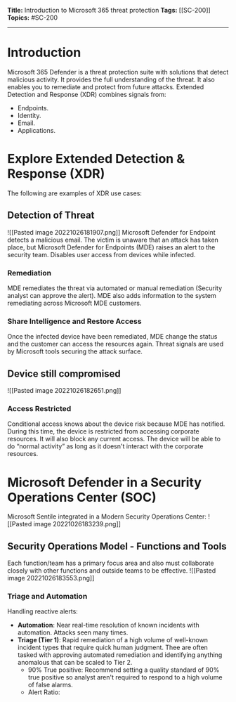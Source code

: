 **Title:** Introduction to Microsoft 365 threat protection
**Tags:** [[SC-200]]
**Topics:** #SC-200

---
# Introduction
Microsoft 365 Defender is a threat protection suite with solutions that detect malicious activity. It provides the full understanding of the threat. It also enables you to remediate and protect from future attacks.
Extended Detection and Response (XDR) combines signals from:
- Endpoints.
- Identity.
- Email.
- Applications.

# Explore Extended Detection & Response (XDR)
The following are examples of XDR use cases:

## Detection of Threat
![[Pasted image 20221026181907.png]]
Microsoft Defender for Endpoint detects a malicious email. The victim is unaware that an attack has taken place, but Microsoft Defender for Endpoints (MDE) raises an alert to the security team. Disables user access from devices while infected.

### Remediation
MDE remediates the threat via automated or manual remediation (Security analyst can approve the alert). 
MDE also adds information to the system remediating across Microsoft MDE customers.

### Share Intelligence and Restore Access
Once the infected device have been remediated, MDE change the status and the customer can access the resources again. Threat signals are used by Microsoft tools securing the attack surface.

## Device still compromised
![[Pasted image 20221026182651.png]]
### Access Restricted
Conditional access knows about the device risk because MDE has notified. During this time, the device is restricted from accessing corporate resources. It will also block any current access. The device will be able to do “normal activity” as long as it doesn't interact with the corporate resources.

# Microsoft Defender in a Security Operations Center (SOC)
Microsoft Sentile integrated in a Modern Security Operations Center:
![[Pasted image 20221026183239.png]]
## Security Operations Model - Functions and Tools
Each function/team has a primary focus area and also must collaborate closely with other functions and outside teams to be effective. 
![[Pasted image 20221026183553.png]]

### Triage and Automation
Handling reactive alerts:
- **Automation**: Near real-time resolution of known incidents with automation. Attacks seen many times.
- **Triage (Tier 1)**: Rapid remediation of a high volume of well-known incident types that require quick human judgment. Thee are often tasked with approving automated remediation and identifying anything anomalous that can be scaled to Tier 2.
	- 90% True positive: Recommend setting a quality standard of 90% true positive so analyst aren't required to respond to a high volume of false alarms.
	- Alert Ratio: 